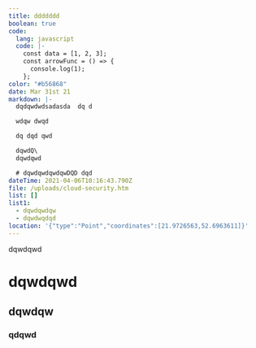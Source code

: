 ```yaml
---
title: ddddddd
boolean: true
code:
  lang: javascript
  code: |-
    const data = [1, 2, 3];
    const arrowFunc = () => {
      console.log(1);
    };
color: "#b56868"
date: Mar 31st 21
markdown: |-
  dqdqwdwdsadasda  dq d

  wdqw dwqd

  dq dqd qwd

  dqwdQ\
  dqwdqwd

  # dqwdqwdqwdqwDQD dqd
dateTime: 2021-04-06T10:16:43.790Z
file: /uploads/cloud-security.htm
list: []
list1:
  - dqwdqwdqw
  - dqwdwqdqd
location: '{"type":"Point","coordinates":[21.9726563,52.6963611]}'
---
```

dqwdqwd

# dqwdqwd
## dqwdqw
### qdqwd